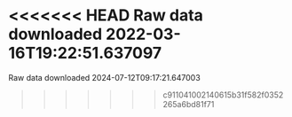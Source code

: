 <<<<<<< HEAD
Raw data downloaded 2022-03-16T19:22:51.637097
=======
Raw data downloaded 2024-07-12T09:17:21.647003
>>>>>>> c911041002140615b31f582f0352265a6bd81f71
